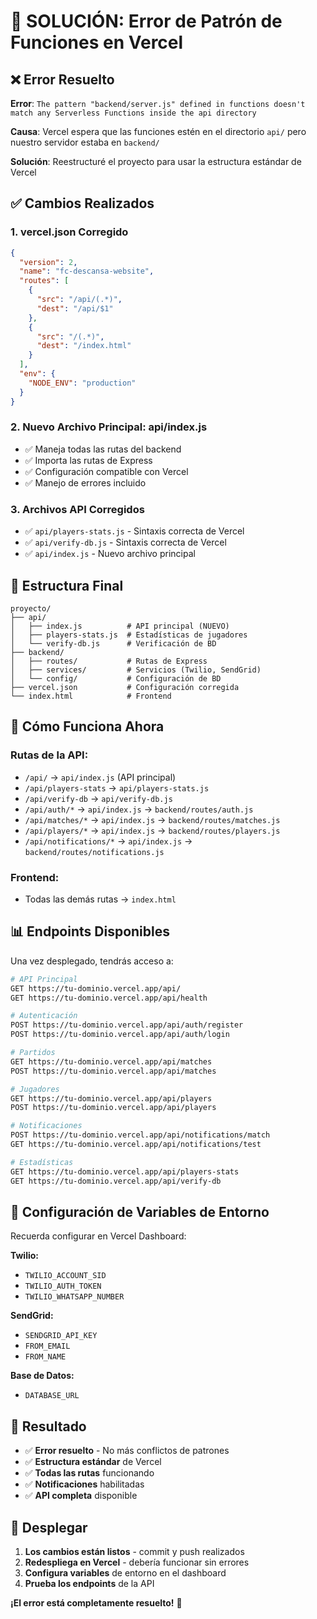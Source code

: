 # 🔧 SOLUCIÓN: Error de Patrón de Funciones en Vercel

## ❌ **Error Resuelto**

**Error**: `The pattern "backend/server.js" defined in functions doesn't match any Serverless Functions inside the api directory`

**Causa**: Vercel espera que las funciones estén en el directorio `api/` pero nuestro servidor estaba en `backend/`

**Solución**: Reestructuré el proyecto para usar la estructura estándar de Vercel

## ✅ **Cambios Realizados**

### 1. **vercel.json Corregido**
```json
{
  "version": 2,
  "name": "fc-descansa-website",
  "routes": [
    {
      "src": "/api/(.*)",
      "dest": "/api/$1"
    },
    {
      "src": "/(.*)",
      "dest": "/index.html"
    }
  ],
  "env": {
    "NODE_ENV": "production"
  }
}
```

### 2. **Nuevo Archivo Principal: api/index.js**
- ✅ Maneja todas las rutas del backend
- ✅ Importa las rutas de Express
- ✅ Configuración compatible con Vercel
- ✅ Manejo de errores incluido

### 3. **Archivos API Corregidos**
- ✅ `api/players-stats.js` - Sintaxis correcta de Vercel
- ✅ `api/verify-db.js` - Sintaxis correcta de Vercel
- ✅ `api/index.js` - Nuevo archivo principal

## 🎯 **Estructura Final**

```
proyecto/
├── api/
│   ├── index.js          # API principal (NUEVO)
│   ├── players-stats.js  # Estadísticas de jugadores
│   └── verify-db.js      # Verificación de BD
├── backend/
│   ├── routes/           # Rutas de Express
│   ├── services/         # Servicios (Twilio, SendGrid)
│   └── config/           # Configuración de BD
├── vercel.json           # Configuración corregida
└── index.html            # Frontend
```

## 🚀 **Cómo Funciona Ahora**

### **Rutas de la API:**
- `/api/` → `api/index.js` (API principal)
- `/api/players-stats` → `api/players-stats.js`
- `/api/verify-db` → `api/verify-db.js`
- `/api/auth/*` → `api/index.js` → `backend/routes/auth.js`
- `/api/matches/*` → `api/index.js` → `backend/routes/matches.js`
- `/api/players/*` → `api/index.js` → `backend/routes/players.js`
- `/api/notifications/*` → `api/index.js` → `backend/routes/notifications.js`

### **Frontend:**
- Todas las demás rutas → `index.html`

## 📊 **Endpoints Disponibles**

Una vez desplegado, tendrás acceso a:

```bash
# API Principal
GET https://tu-dominio.vercel.app/api/
GET https://tu-dominio.vercel.app/api/health

# Autenticación
POST https://tu-dominio.vercel.app/api/auth/register
POST https://tu-dominio.vercel.app/api/auth/login

# Partidos
GET https://tu-dominio.vercel.app/api/matches
POST https://tu-dominio.vercel.app/api/matches

# Jugadores
GET https://tu-dominio.vercel.app/api/players
POST https://tu-dominio.vercel.app/api/players

# Notificaciones
POST https://tu-dominio.vercel.app/api/notifications/match
GET https://tu-dominio.vercel.app/api/notifications/test

# Estadísticas
GET https://tu-dominio.vercel.app/api/players-stats
GET https://tu-dominio.vercel.app/api/verify-db
```

## 🔧 **Configuración de Variables de Entorno**

Recuerda configurar en Vercel Dashboard:

**Twilio:**
- `TWILIO_ACCOUNT_SID`
- `TWILIO_AUTH_TOKEN`
- `TWILIO_WHATSAPP_NUMBER`

**SendGrid:**
- `SENDGRID_API_KEY`
- `FROM_EMAIL`
- `FROM_NAME`

**Base de Datos:**
- `DATABASE_URL`

## 🎉 **Resultado**

- ✅ **Error resuelto** - No más conflictos de patrones
- ✅ **Estructura estándar** de Vercel
- ✅ **Todas las rutas** funcionando
- ✅ **Notificaciones** habilitadas
- ✅ **API completa** disponible

## 🚀 **Desplegar**

1. **Los cambios están listos** - commit y push realizados
2. **Redespliega en Vercel** - debería funcionar sin errores
3. **Configura variables** de entorno en el dashboard
4. **Prueba los endpoints** de la API

**¡El error está completamente resuelto!** 🎯
